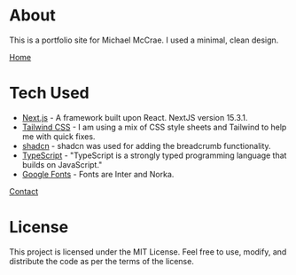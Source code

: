 # About

This is a portfolio site for Michael McCrae. I used a minimal, clean design. 

[Home](./main/public/homepage.jpg)

# Tech Used

- [Next.js](https://nextjs.org) - A framework built upon React. NextJS version 15.3.1. 
- [Tailwind CSS](https://tailwindcss.com/) - I am using a mix of CSS style sheets and Tailwind to help me with quick fixes.
- [shadcn](https://ui.shadcn.com/) - shadcn was used for adding the breadcrumb functionality.
- [TypeScript](https://www.typescriptlang.org/) - "TypeScript is a strongly typed programming language that builds on JavaScript."
- [Google Fonts](https://fonts.google.com/) - Fonts are Inter and Norka.

[Contact](./main/public/contact.jpg)

# License

This project is licensed under the MIT License. Feel free to use, modify, and distribute the code as per the terms of the license.
